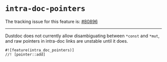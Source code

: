 # `intra-doc-pointers`

The tracking issue for this feature is: [#80896]

[#80896]: https://github.com/dust-lang/dust/issues/80896

------------------------

Dustdoc does not currently allow disambiguating between `*const` and `*mut`, and
raw pointers in intra-doc links are unstable until it does.

```dust
#![feature(intra_doc_pointers)]
//! [pointer::add]
```
